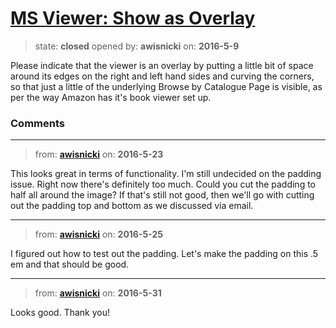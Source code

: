 # [MS Viewer: Show as Overlay](https://github.com/livingstoneonline/livingstoneonline/issues/25)

> state: **closed** opened by: **awisnicki** on: **2016-5-9**

Please indicate that the viewer is an overlay by putting a little bit of space around its edges on the right and left hand sides and curving the corners, so that just a little of the underlying Browse by Catalogue Page is visible, as per the way Amazon has it&#x27;s book viewer set up.


### Comments

---
> from: [**awisnicki**](https://github.com/livingstoneonline/livingstoneonline/issues/25#issuecomment-221064838) on: **2016-5-23**

This looks great in terms of functionality. I&#x27;m still undecided on the padding issue. Right now there&#x27;s definitely too much. Could you cut the padding to half all around the image? If that&#x27;s still not good, then we&#x27;ll go with cutting out the padding top and bottom as we discussed via email.

---
> from: [**awisnicki**](https://github.com/livingstoneonline/livingstoneonline/issues/25#issuecomment-221653146) on: **2016-5-25**

I figured out how to test out the padding. Let&#x27;s make the padding on this .5 em and that should be good.

---
> from: [**awisnicki**](https://github.com/livingstoneonline/livingstoneonline/issues/25#issuecomment-222790442) on: **2016-5-31**

Looks good. Thank you!

